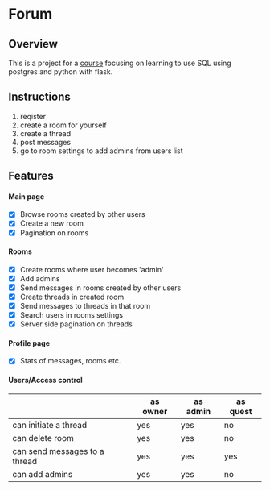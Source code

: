 # Forum

## Overview
This is a project for a [course](https://hy-tsoha.github.io/materiaali/) focusing on learning to use SQL using postgres and python with flask.

## Instructions

1. reqister
2. create a room for yourself
3. create a thread
4. post messages
5. go to room settings to add admins from users list

## Features

#### Main page

- [x] Browse rooms created by other users
- [x] Create a new room
- [x] Pagination on rooms

#### Rooms

- [x] Create rooms where user becomes 'admin'
- [x] Add admins
- [x] Send messages in rooms created by other users
- [x] Create threads in created room
- [x] Send messages to threads in that room
- [x] Search users in rooms settings
- [x] Server side pagination on threads

#### Profile page
- [x] Stats of messages, rooms etc.


#### Users/Access control

|                                 | as owner | as admin | as quest | 
| ------------------------------- | -------- | -------- | ------------------------------- | 
| can initiate a thread           | yes        | yes      | no       | 
| can delete room | yes | yes      | no       |        |
| can send messages to a thread   | yes | yes      | yes       | 
| can add admins | yes | yes | no | 

